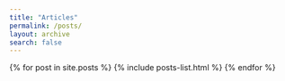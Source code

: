 ```yaml
---
title: "Articles"
permalink: /posts/
layout: archive
search: false
---
```


{% for post in site.posts %}
  {% include posts-list.html %}
{% endfor %}
